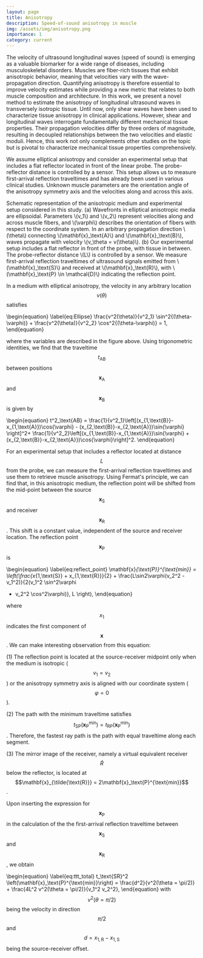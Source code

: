 ```yaml
---
layout: page
title: Anisotropy
description: Speed-of-sound anisotropy in muscle
img: /assets/img/anisotropy.png
importance: 1
category: current
---
```


The velocity of ultrasound longitudinal waves (speed of sound) is emerging as a valuable biomarker for a wide range of diseases, including musculoskeletal disorders. Muscles are fiber-rich tissues that exhibit anisotropic behavior, meaning that velocities vary with the wave-propagation direction. Quantifying anisotropy is therefore essential to improve velocity estimates while providing a new metric that relates to both muscle composition and architecture. In this work, we present a novel method to estimate the anisotropy of longitudinal ultrasound waves in transversely isotropic tissue. Until now, only shear waves have been used to characterize tissue anisotropy in clinical applications. However, shear and longitudinal waves interrogate fundamentally different mechanical tissue properties. Their propagation velocities differ by three orders of magnitude, resulting in decoupled relationships between the two velocities and elastic moduli. Hence, this work not only complements other studies on the topic but is pivotal to characterize mechanical tissue properties comprehensively.

We assume elliptical anisotropy and consider an experimental setup that includes a flat reflector located in front of the linear probe. The probe-reflector distance is controlled by a sensor. This setup allows us to measure first-arrival reflection traveltimes and has already been used in various clinical studies. Unknown muscle parameters are the orientation angle of the anisotropy symmetry axis and the velocities along and across this axis.

<div class="row justify-content-center">
    <div class="col-sm-9 mt-3 mt-md-0">
        <img class="img-fluid rounded z-depth-1" src="{{ '/assets/img/setup_anisotropy.png' | relative_url }}" alt="" title="Experimental setup"/>
    </div>
</div>
<div class="caption">
    Schematic representation of the anisotropic medium and experimental setup considered in this study. (a) Wavefronts in elliptical anisotropic media are ellipsoidal. Parameters \(v_1\) and \(v_2\) represent velocities along and across muscle fibers, and \(\varphi\) describes the orientation of fibers with respect to the coordinate system. In an arbitrary propagation direction \(\theta\) connecting \(\mathbf{x}_\text{A}\) and \(\mathbf{x}_\text{B}\), waves propagate with velocity \(v_\theta = v(\theta)\). (b) Our experimental setup includes a flat reflector in front of the probe, with tissue in between. The probe-reflector distance \(L\) is controlled by a sensor. We measure first-arrival reflection traveltimes of ultrasound signals emitted from \(\mathbf{x}_\text{S}\) and received at \(\mathbf{x}_\text{R}\), with \(\mathbf{x}_\text{P} \in \mathcal{D}\) indicating the reflection point.
</div>

In a medium with elliptical anisotropy, the velocity in any arbitrary location $$v(\theta)$$ satisfies

\begin{equation}
\label{eq:Ellipse}
\frac{v^2(\theta)}{v^2_1} \sin^2{(\theta-\varphi)} + \frac{v^2(\theta)}{v^2_2}
\cos^2{(\theta-\varphi)} = 1,
\end{equation}

where the variables are described in the figure above. Using trigonometric identities, we find that the traveltime $$t_\text{AB}$$ between positions $$\mathbf{x}_\text{A}$$ and $$\mathbf{x}_\text{B}$$ is given by

\begin{equation}
t^2_\text{AB} =
\frac{1}{v^2_1}\left[(x_{1,\text{B}}-x_{1,\text{A}})\cos{\varphi} -
(x_{2,\text{B}}-x_{2,\text{A}})\sin{\varphi} \right]^2+ \frac{1}{v^2_2}\left[(x_{1,\text{B}}-x_{1,\text{A}})\sin{\varphi} +
(x_{2,\text{B}}-x_{2,\text{A}})\cos{\varphi}\right]^2.
\end{equation}

For an experimental setup that includes a reflector located at distance $$L$$ from the probe, we can measure the first-arrival reflection traveltimes and use them to retrieve muscle anisotropy. Using Fermat's principle, we can find that, in this anisotropic medium, the reflection point will be shifted from the mid-point between the source $$\mathbf{x}_\text{S}$$ and receiver $$\mathbf{x}_\text{R}$$. This shift is a constant value, independent of the source and receiver location. The reflection point $$\mathbf{x}_\text{P}$$ is 

\begin{equation}
\label{eq:reflect_point}
\mathbf{x}_{\text{P}}^{\text{min}} = \left(\frac{x_{1,\text{S}} +
x_{1,\text{R}}}{2} + \frac{L\sin2\varphi(v_2^2 - v_1^2)}{2(v_1^2 \sin^2\varphi
+ v_2^2 \cos^2\varphi)}, L \right),
\end{equation}

where $$x_1$$ indicates the first component of $$\mathbf{x}$$. We can make interesting observation from this equation: 

(1) The reflection point is located at the source-receiver midpoint only when the medium is isotropic ($$v_1=v_2$$) or the anisotropy symmetry axis is aligned with our coordinate system ($$\varphi = 0$$).

(2) The path with the minimum traveltime satisfies $$t_\text{SP} \left(\mathbf{x}_\text{P}^{\text{min}}\right)= t_\text{RP}\left(\mathbf{x}_\text{P}^{\text{min}}\right)$$. Therefore, the fastest ray path is the path with equal traveltime along each segment.

(3) The mirror image of the receiver, namely a virtual equivalent receiver $$\tilde{R}$$ below the reflector, is located at $$\mathbf{x}_{\tilde{\text{R}}} = 2\mathbf{x}_\text{P}^{\text{min}}$$.

Upon inserting the expression for $$\mathbf{x}_\text{P}$$ in the calculation of the the first-arrival reflection traveltime between $$\mathbf{x}_\text{S}$$ and $$\mathbf{x}_\text{R}$$, we obtain

\begin{equation}
\label{eq:ttt_total}
t_\text{SR}^2 \left(\mathbf{x}_\text{P}^{\text{min}}\right) =
\frac{d^2}{v^2(\theta = \pi/2)} + \frac{4L^2
v^2(\theta = \pi/2)}{v_1^2 v_2^2},
\end{equation}
with $$v^2(\theta = \pi/2)$$ being the velocity in direction $$\pi/2$$ and $$d = x_{1,\text{R}} - x_{1,\text{S}}$$ being the source-receiver offset. 
